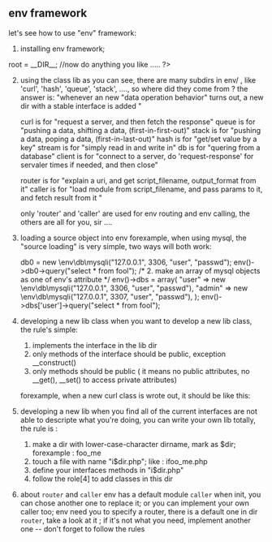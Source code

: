  ## env framework
 
 let's see how to use "env" framework:
 
 1. installing env framework;
 <?php 
     // before any operations on env(), you should include the env.php , and init it's root dir
     require __DIR__ . "/env/env.php";
     env()->root = __DIR__;
     
     //now do anything you like .....

?>

2.  using the class lib
    as you can see, there are many subdirs in env/ , like 'curl', 'hash', 'queue', 'stack', ...., so where did they come from ? 
    the answer is: "whenever an new "data operation behavior" turns out, a new dir with a stable interface is added "

    curl is for   "request a server, and then fetch the response"
    queue is for  "pushing a data, shifting a data, (first-in-first-out)"
    stack is for  "pushing a data, poping a data,  (first-in-last-out)"
    hash is for   "get/set value by a key"
    stream is for "simply read in and write in"
    db is for     "quering from a database"
    client is for "connect to a server, do 'request-response' for servaler times if needed, and then close"
    
    router is for "explain a uri, and get script_filename, output_format from it"
    caller is for "load module from script_filename, and pass params to it, and fetch result from it "
    
    only 'router' and 'caller' are used for env routing and env calling, the others are all for you, sir ....
   
   
3.  loading a source object into env
    forexample, when using mysql, the "source loading" is very simple, two ways will both work:
    
    <?php
      /* 1.  make mysql as one of env's attributes */
      env()->db0 = new \env\db\mysqli("127.0.0.1", 3306, "user", "passwd");
      env()->db0->query("select * from fool");

      /* 2.  make an array of mysql objects as one of env's attribute */
      env()->dbs = array(
        "user" => new \env\db\mysqli("127.0.0.1", 3306, "user", "passwd"),
        "admin" => new \env\db\mysqli("127.0.0.1", 3307, "user", "passwd"),
      );
      env()->dbs['user']->query("select * from fool");
      
      
4.  developing a new lib class
    when you want to develop a new lib class, the rule's simple:
      1. implements the interface in the lib dir
      2. only methods of the interface should be public, exception __construct()
      3. only methods should be public ( it means no public attributes, no __get(), __set() to access private attributes)

    forexample, when a new curl class is wrote out, it should be like this:
    
    <?php
    /* use namespace with path '\env\xxx' , so that env could easily find this class */
    namespace \env\curl;
    
    class example_curl implements \env\curl\icurl {
    
      /* no public attributes */
      private $host;
      private $port;
      
      /* __construct can be public */
      public function __construct($host, $port){
      }
    
      /* implements public interface method */
      public function request($uri, array $params=array()){
      }
    
      /* other method should be private */  
      private function somefunc_ifyouneed(){
      }
    }
    
5.  developing a new lib
    when you find all of the current interfaces are not able to descripte what you're doing, you can write your own lib totally, the rule is :
    1. make a dir with lower-case-character dirname, mark as $dir; forexample : foo_me
    2. touch a file with name "i$dir.php"; like : ifoo_me.php
    3. define your interfaces methods in "i$dir.php"
    4. follow the role[4] to add classes in this dir
    
6.  about `router` and `caller`
    env has a default module `caller` when init, you can chose another one to replace it; or you can implement your own caller too;
    env need you to specify a router, there is a default one in dir `router`, take a look at it ; if it's not what you need, implement another one -- don't forget to follow the rules
    
    
    

